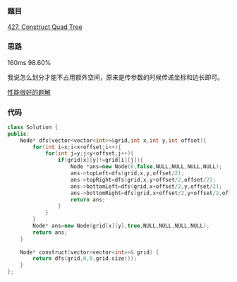 ### 题目
[427. Construct Quad Tree](https://leetcode-cn.com/problems/construct-quad-tree/submissions/)
### 思路
160ms 98.60%

我说怎么划分才能不占用额外空间，原来是传参数的时候传递坐标和边长即可。

[性能很好的题解](https://leetcode-cn.com/problems/construct-quad-tree/comments/9151)
### 代码

```c++
class Solution {
public:
    Node* dfs(vector<vector<int>>&grid,int x,int y,int offset){
        for(int i=x;i<x+offset;i++){
            for(int j=y;j<y+offset;j++){
                if(grid[x][y]!=grid[i][j]){
                    Node *ans=new Node(0,false,NULL,NULL,NULL,NULL);
                    ans->topLeft=dfs(grid,x,y,offset/2);
                    ans->topRight=dfs(grid,x,y+offset/2,offset/2);
                    ans->bottomLeft=dfs(grid,x+offset/2,y,offset/2);
                    ans->bottomRight=dfs(grid,x+offset/2,y+offset/2,offset/2);
                    return ans;
                }
            }
        }
        Node* ans=new Node(grid[x][y],true,NULL,NULL,NULL,NULL);
        return ans;
    }
    
    Node* construct(vector<vector<int>>& grid) {
        return dfs(grid,0,0,grid.size());
    }
};
```
